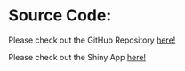# Source Code:

Please check out the GitHub Repository [here!](https://github.com/jzhan428/DV_final)

Please check out the Shiny App [here!](https://zjy428.shinyapps.io/DV_PA3/)
